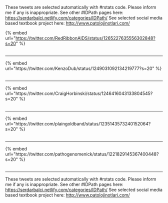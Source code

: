 

These tweets are selected automatically with #rstats code. Please inform me if any is inappropriate.
See other #IDPath pages here: https://serdarbalci.netlify.com/categories/IDPath/ 
See selected social media based textbook project here: http://www.patolojinotlari.com/

{% embed url="https://twitter.com/RedRibbonAIDS/status/1265227635556302848?s=20" %}<br>
<br>
<hr>
{% embed url="https://twitter.com/KenzoDub/status/1249031092134219777?s=20" %}<br>
<br>
<hr>
{% embed url="https://twitter.com/CraigHorbinski/status/1246416043133804545?s=20" %}<br>
<br>
<hr>
{% embed url="https://twitter.com/plaingoldband/status/1235143573240152064?s=20" %}<br>
<br>
<hr>
{% embed url="https://twitter.com/pathogenomenick/status/1221829145367400448?s=20" %}<br>
<br>
<hr>


These tweets are selected automatically with #rstats code. Please inform me if any is inappropriate.
See other #IDPath pages here: https://serdarbalci.netlify.com/categories/IDPath/ 
See selected social media based textbook project here: http://www.patolojinotlari.com/
